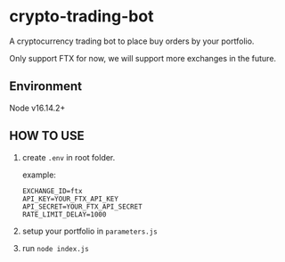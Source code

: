 # crypto-trading-bot

A cryptocurrency trading bot to place buy orders by your portfolio.

Only support FTX for now, we will support more exchanges in the future.

## Environment

Node v16.14.2+

## HOW TO USE

1. create `.env` in root folder.

   example:

   ```text
   EXCHANGE_ID=ftx
   API_KEY=YOUR_FTX_API_KEY
   API_SECRET=YOUR_FTX_API_SECRET
   RATE_LIMIT_DELAY=1000
   ```

2. setup your portfolio in `parameters.js`

3. run `node index.js`
